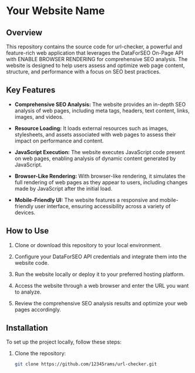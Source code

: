 # Your Website Name

## Overview

This repository contains the source code for url-checker, a powerful and feature-rich web application that leverages the DataForSEO On-Page API with ENABLE BROWSER RENDERING for comprehensive SEO analysis. The website is designed to help users assess and optimize web page content, structure, and performance with a focus on SEO best practices.


## Key Features

- **Comprehensive SEO Analysis:** The website provides an in-depth SEO analysis of web pages, including meta tags, headers, text content, links, images, and videos.

- **Resource Loading:** It loads external resources such as images, stylesheets, and assets associated with web pages to assess their impact on performance and content.

- **JavaScript Execution:** The website executes JavaScript code present on web pages, enabling analysis of dynamic content generated by JavaScript.

- **Browser-Like Rendering:** With browser-like rendering, it simulates the full rendering of web pages as they appear to users, including changes made by JavaScript after the initial load.

- **Mobile-Friendly UI:** The website features a responsive and mobile-friendly user interface, ensuring accessibility across a variety of devices.

## How to Use

1. Clone or download this repository to your local environment.

2. Configure your DataForSEO API credentials and integrate them into the website code.

3. Run the website locally or deploy it to your preferred hosting platform.

4. Access the website through a web browser and enter the URL you want to analyze.

5. Review the comprehensive SEO analysis results and optimize your web pages accordingly.

## Installation

To set up the project locally, follow these steps:

1. Clone the repository:

   ```bash
   git clone https://github.com/12345rams/url-checker.git
